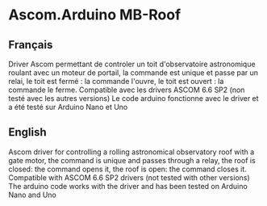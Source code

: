 # Ascom.Arduino MB-Roof

## Français

Driver Ascom permettant de controler un toit d'observatoire astronomique roulant avec un moteur de portail, la commande est unique et passe par un relai, le toit est fermé : la commande l'ouvre, le toit est ouvert : la commande le ferme.
Compatible avec les drivers ASCOM 6.6 SP2 (non testé avec les autres versions)
Le code arduino fonctionne avec le driver et a été testé sur Arduino Nano et Uno

## English

Ascom driver for controlling a rolling astronomical observatory roof with a gate motor, the command is unique and passes through a relay, the roof is closed: the command opens it, the roof is open: the command closes it.
Compatible with ASCOM 6.6 SP2 drivers (not tested with other versions)
The arduino code works with the driver and has been tested on Arduino Nano and Uno

